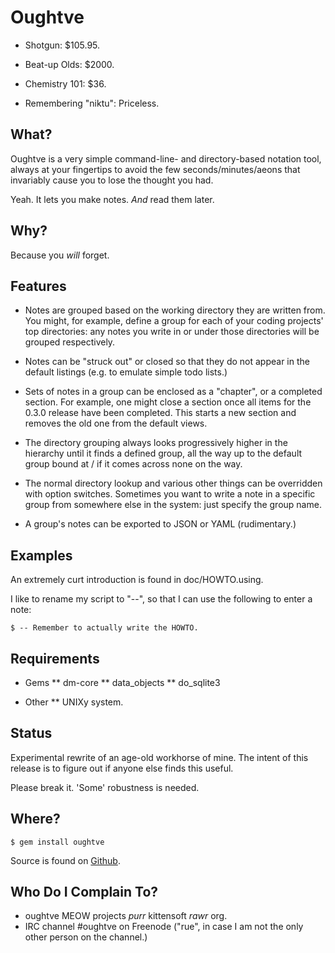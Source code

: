 Oughtve
=========

- Shotgun:              $105.95.
- Beat-up Olds:         $2000.
- Chemistry 101:        $36.

- Remembering "niktu":  Priceless.


 What?
-------

Oughtve is a very simple command-line- and directory-based
notation tool, always at your fingertips to avoid the few
seconds/minutes/aeons that invariably cause you to lose the
thought you had.

Yeah. It lets you make notes. *And* read them later.


 Why?
------

Because you *will* forget.


 Features
----------

* Notes are grouped based on the working directory they are
  written from. You might, for example, define a group for
  each of your coding projects' top directories: any notes
  you write in or under those directories will be grouped
  respectively.

* Notes can be "struck out" or closed so that they do not
  appear in the default listings (e.g. to emulate simple todo
  lists.)

* Sets of notes in a group can be enclosed as a "chapter", or
  a completed section. For example, one might close a section
  once all items for the 0.3.0 release have been completed.
  This starts a new section and removes the old one from the
  default views.

* The directory grouping always looks progressively higher in
  the hierarchy until it finds a defined group, all the way up
  to the default group bound at / if it comes across none on
  the way.

* The normal directory lookup and various other things can be
  overridden with option switches. Sometimes you want to write
  a note in a specific group from somewhere else in the system:
  just specify the group name.

* A group's notes can be exported to JSON or YAML (rudimentary.)


 Examples
----------

An extremely curt introduction is found in doc/HOWTO.using.

I like to rename my script to "--", so that I can use the
following to enter a note:

    $ -- Remember to actually write the HOWTO.


 Requirements
--------------

* Gems
** dm-core
** data_objects
** do_sqlite3

* Other
** UNIXy system.


 Status
--------

Experimental rewrite of an age-old workhorse of mine. The
intent of this release is to figure out if anyone else
finds this useful.

Please break it. 'Some' robustness is needed.


 Where?
--------

    $ gem install oughtve

Source is found on [Github](http://github.com/rue/oughtve).


 Who Do I Complain To?
-----------------------

* oughtve MEOW projects _purr_ kittensoft _rawr_ org.
* IRC channel #oughtve on Freenode ("rue", in case I
  am not the only other person on the channel.)

